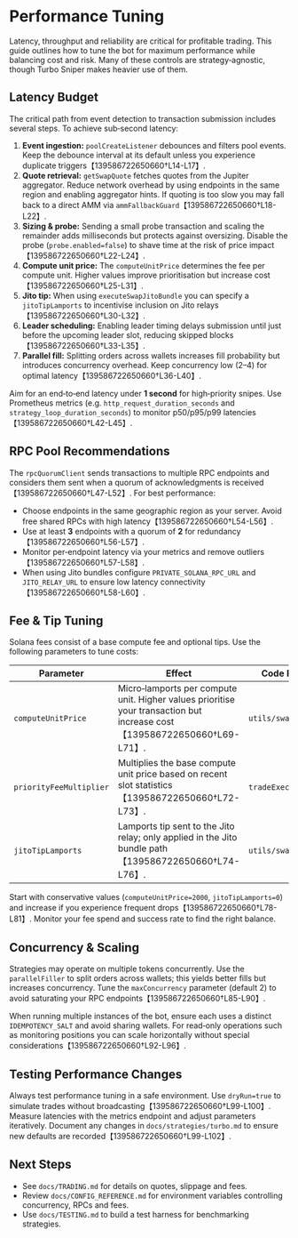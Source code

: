 # Performance Tuning

Latency, throughput and reliability are critical for profitable trading.  This guide outlines how to tune the bot for maximum performance while balancing cost and risk.  Many of these controls are strategy‑agnostic, though Turbo Sniper makes heavier use of them.

## Latency Budget

The critical path from event detection to transaction submission includes several steps.  To achieve sub‑second latency:

1. **Event ingestion:** `poolCreateListener` debounces and filters pool events.  Keep the debounce interval at its default unless you experience duplicate triggers【139586722650660†L14-L17】.
2. **Quote retrieval:** `getSwapQuote` fetches quotes from the Jupiter aggregator.  Reduce network overhead by using endpoints in the same region and enabling aggregator hints.  If quoting is too slow you may fall back to a direct AMM via `ammFallbackGuard`【139586722650660†L18-L22】.
3. **Sizing & probe:** Sending a small probe transaction and scaling the remainder adds milliseconds but protects against oversizing.  Disable the probe (`probe.enabled=false`) to shave time at the risk of price impact【139586722650660†L22-L24】.
4. **Compute unit price:** The `computeUnitPrice` determines the fee per compute unit.  Higher values improve prioritisation but increase cost【139586722650660†L25-L31】.
5. **Jito tip:** When using `executeSwapJitoBundle` you can specify a `jitoTipLamports` to incentivise inclusion on Jito relays【139586722650660†L30-L32】.
6. **Leader scheduling:** Enabling leader timing delays submission until just before the upcoming leader slot, reducing skipped blocks【139586722650660†L33-L35】.
7. **Parallel fill:** Splitting orders across wallets increases fill probability but introduces concurrency overhead.  Keep concurrency low (2–4) for optimal latency【139586722650660†L36-L40】.

Aim for an end‑to‑end latency under **1 second** for high‑priority snipes.  Use Prometheus metrics (e.g. `http_request_duration_seconds` and `strategy_loop_duration_seconds`) to monitor p50/p95/p99 latencies【139586722650660†L42-L45】.

## RPC Pool Recommendations

The `rpcQuorumClient` sends transactions to multiple RPC endpoints and considers them sent when a quorum of acknowledgments is received【139586722650660†L47-L52】.  For best performance:

- Choose endpoints in the same geographic region as your server.  Avoid free shared RPCs with high latency【139586722650660†L54-L56】.
- Use at least **3** endpoints with a quorum of **2** for redundancy【139586722650660†L56-L57】.
- Monitor per‑endpoint latency via your metrics and remove outliers【139586722650660†L57-L58】.
- When using Jito bundles configure `PRIVATE_SOLANA_RPC_URL` and `JITO_RELAY_URL` to ensure low latency connectivity【139586722650660†L58-L60】.

## Fee & Tip Tuning

Solana fees consist of a base compute fee and optional tips.  Use the following parameters to tune costs:

| Parameter | Effect | Code Reference |
|---|---|---|
| `computeUnitPrice` | Micro‑lamports per compute unit.  Higher values prioritise your transaction but increase cost【139586722650660†L69-L71】. | `utils/swap.js` |
| `priorityFeeMultiplier` | Multiplies the base compute unit price based on recent slot statistics【139586722650660†L72-L73】. | `tradeExecutorTurbo.js` |
| `jitoTipLamports` | Lamports tip sent to the Jito relay; only applied in the Jito bundle path【139586722650660†L74-L76】. | `utils/swap.js` |

Start with conservative values (`computeUnitPrice=2000`, `jitoTipLamports=0`) and increase if you experience frequent drops【139586722650660†L78-L81】.  Monitor your fee spend and success rate to find the right balance.

## Concurrency & Scaling

Strategies may operate on multiple tokens concurrently.  Use the `parallelFiller` to split orders across wallets; this yields better fills but increases concurrency.  Tune the `maxConcurrency` parameter (default 2) to avoid saturating your RPC endpoints【139586722650660†L85-L90】.

When running multiple instances of the bot, ensure each uses a distinct `IDEMPOTENCY_SALT` and avoid sharing wallets.  For read‑only operations such as monitoring positions you can scale horizontally without special considerations【139586722650660†L92-L96】.

## Testing Performance Changes

Always test performance tuning in a safe environment.  Use `dryRun=true` to simulate trades without broadcasting【139586722650660†L99-L100】.  Measure latencies with the metrics endpoint and adjust parameters iteratively.  Document any changes in `docs/strategies/turbo.md` to ensure new defaults are recorded【139586722650660†L99-L102】.

## Next Steps

* See `docs/TRADING.md` for details on quotes, slippage and fees.
* Review `docs/CONFIG_REFERENCE.md` for environment variables controlling concurrency, RPCs and fees.
* Use `docs/TESTING.md` to build a test harness for benchmarking strategies.